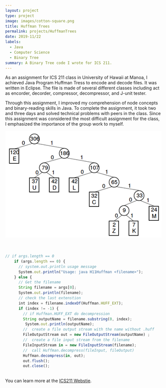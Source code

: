 ```yaml
---
layout: project
type: project
image: images/cotton-square.png
title: Huffman Trees
permalink: projects/HuffmanTrees
date: 2019-11/22
labels:
  - Java
  - Computer Science
  - Binary Tree
summary: A Binary Tree code I wrote for ICS 211.
---
```

  As an assignment for ICS 211 class in University of Hawaii at Manoa, I achieved Java Program Huffman Tress to encode and decode files. It was written in Eclipse. The file is made of several different classes including act as encorder, decorder, compressor, decompressor, and J-unit tester. 
  
  Through this assignment, I improved my comprehension of node concepts and binary-reading skills in Java. To complete the assignment, it took two and three days and solved technical problems with peers in the class. Since this assignment was considered the most difficult assignment for the class, I emphasized the importance of the group work to myself.

<div class="ui small rounded images">
  <img class="ui image" src="../images/Huffman-tree-Fig5.24.png">

  



```js


// if args.length == 0
    if (args.length == 0) {
      // system.out.println usage message
      System.out.println("Usage: java H11Huffman <filename>");
    } else {
      // Get the filename
      String filename = args[0];
      System.out.println(filename);
      // check the last extenstion
      int index = filename.indexOf(Huffman.HUFF_EXT);
      if (index != -1) {
        // if Huffman.HUFF_EXT do decompression
        String outputName = filename.substring(0, index);
         System.out.println(outputName);
        //  create a file output stream with the name without .huff
        FileOutputStream out = new FileOutputStream(outputName) ;
        //  create a file input stream from the filename
        FileInputStream in = new FileInputStream(filename);
        //  call Huffman.decompress(fileInput, fileOutput)
        Huffman.decompress(in, out);
        out.flush();
        out.close();
        
```

You can learn more at the [ICS211 Webstie](http://courses.ics.hawaii.edu/ics211f19-1/morea/120.trees/experience-H11.html).

